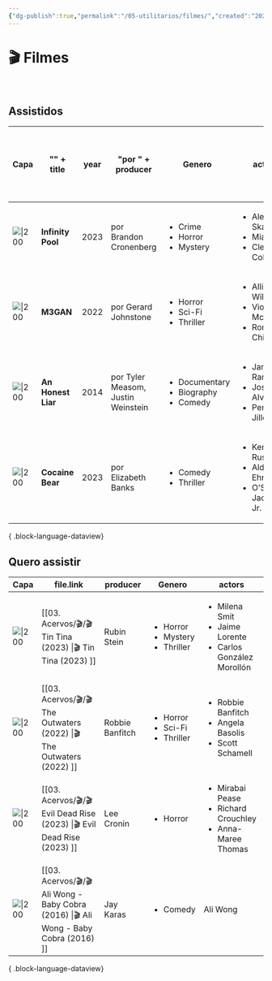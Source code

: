 ```yaml
---
{"dg-publish":true,"permalink":"/05-utilitarios/filmes/","created":"2023-03-15T15:08:44.404-03:00","updated":"2023-03-16T09:15:24.729-03:00"}
---
```


# 🎬 Filmes
<br>

## Assistidos<br>
| Capa                                                                                                                                         | "<b>" + title     | year | "por " + producer                  | Genero                                                         | actors                                                                             | "Minha nota: " + personalRating + " <br>Assistido em:   "+ lastWatched |
| -------------------------------------------------------------------------------------------------------------------------------------------- | ----------------- | ---- | ---------------------------------- | -------------------------------------------------------------- | ---------------------------------------------------------------------------------- | ---------------------------------------------------------------------- |
| ![\|200](https://m.media-amazon.com/images/M/MV5BZDQxZTY0ZDItY2Y0Yy00OTIzLTkwYTgtNmNkODhiYTk4MzUwXkEyXkFqcGdeQXVyODE5NzE3OTE@._V1_SX300.jpg) | <b>Infinity Pool  | 2023 | por Brandon Cronenberg             | <ul><li>Crime</li><li>Horror</li><li>Mystery</li></ul>         | <ul><li>Alexander Skarsgård</li><li>Mia Goth</li><li>Cleopatra Coleman</li></ul>   | Minha nota: 7 <br>Assistido em:   02/2023                              |
| ![\|200](https://m.media-amazon.com/images/M/MV5BMDk4MTdhYzEtODk3OS00ZDBjLWFhNTQtMDI2ODdjNzQzZTA3XkEyXkFqcGdeQXVyMjMxOTE0ODA@._V1_SX300.jpg) | <b>M3GAN          | 2022 | por Gerard Johnstone               | <ul><li>Horror</li><li>Sci-Fi</li><li>Thriller</li></ul>       | <ul><li>Allison Williams</li><li>Violet McGraw</li><li>Ronny Chieng</li></ul>      | Minha nota: 6 <br>Assistido em:   15/03/2023                           |
| ![\|200](https://m.media-amazon.com/images/M/MV5BNjAyMzEzMjAwNV5BMl5BanBnXkFtZTgwNjg4NjIzMjE@._V1_SX300.jpg)                                 | <b>An Honest Liar | 2014 | por Tyler Measom, Justin Weinstein | <ul><li>Documentary</li><li>Biography</li><li>Comedy</li></ul> | <ul><li>James Randi</li><li>José Alvarez</li><li>Penn Jillette</li></ul>           | Minha nota: 9 <br>Assistido em:   22/02/2023                           |
| ![\|200](https://m.media-amazon.com/images/M/MV5BODAwZDQ5ZjEtZDI1My00MTFiLTg0ZjUtOGE2YTBkOTdjODFhXkEyXkFqcGdeQXVyODE5NzE3OTE@._V1_SX300.jpg) | <b>Cocaine Bear   | 2023 | por Elizabeth Banks                | <ul><li>Comedy</li><li>Thriller</li></ul>                      | <ul><li>Keri Russell</li><li>Alden Ehrenreich</li><li>O'Shea Jackson Jr.</li></ul> | Minha nota: 8.2 <br>Assistido em:   03/2023                            |

{ .block-language-dataview}

## Quero assistir<br>
| Capa                                                                                                                                         | file.link                                                                                | producer        | Genero                                                    | actors                                                                               |
| -------------------------------------------------------------------------------------------------------------------------------------------- | ---------------------------------------------------------------------------------------- | --------------- | --------------------------------------------------------- | ------------------------------------------------------------------------------------ |
| ![\|200](https://m.media-amazon.com/images/M/MV5BOTM1NjZjZDctZGFmZC00YzkzLWE0NjEtNWE2M2E2ZDU3N2FkXkEyXkFqcGdeQXVyMTYzMDUzNjEw._V1_SX300.jpg) | [[03. Acervos/🎬/🎬 Tin  Tina (2023) \|🎬 Tin  Tina (2023) ]]                         | Rubin Stein     | <ul><li>Horror</li><li>Mystery</li><li>Thriller</li></ul> | <ul><li>Milena Smit</li><li>Jaime Lorente</li><li>Carlos González Morollón</li></ul> |
| ![\|200](https://m.media-amazon.com/images/M/MV5BNjg3OTcxOTQtZjMwNS00MzZkLTlkYzgtMTcyZjg4NTRkZTA0XkEyXkFqcGdeQXVyMTI1MDUzMzkz._V1_SX300.jpg) | [[03. Acervos/🎬/🎬 The Outwaters (2022) \|🎬 The Outwaters (2022) ]]                 | Robbie Banfitch | <ul><li>Horror</li><li>Sci-Fi</li><li>Thriller</li></ul>  | <ul><li>Robbie Banfitch</li><li>Angela Basolis</li><li>Scott Schamell</li></ul>      |
| ![\|200](https://m.media-amazon.com/images/M/MV5BMmZiN2VmMjktZDE5OC00ZWRmLWFlMmEtYWViMTY4NjM3ZmNkXkEyXkFqcGdeQXVyMTI2MTc2ODM3._V1_SX300.jpg) | [[03. Acervos/🎬/🎬 Evil Dead Rise (2023) \|🎬 Evil Dead Rise (2023) ]]               | Lee Cronin      | <ul><li>Horror</li></ul>                                  | <ul><li>Mirabai Pease</li><li>Richard Crouchley</li><li>Anna-Maree Thomas</li></ul>  |
| ![\|200](https://m.media-amazon.com/images/M/MV5BOWZmODIxMDEtZGY1My00OGEyLWE3NTQtN2Y4MTFkMzdlMTc4XkEyXkFqcGdeQXVyNjcwNDI1MDk@._V1_SX300.jpg) | [[03. Acervos/🎬/🎬 Ali Wong - Baby Cobra (2016) \|🎬 Ali Wong - Baby Cobra (2016) ]] | Jay Karas       | <ul><li>Comedy</li></ul>                                  | Ali Wong                                                                             |

{ .block-language-dataview}




